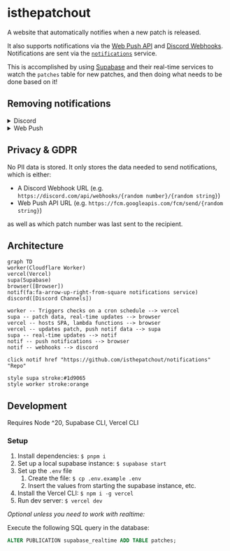 # isthepatchout

A website that automatically notifies when a new patch is released.

It also supports notifications via the [Web Push API](https://developer.mozilla.org/en-US/docs/Web/API/Push_API) and [Discord Webhooks](https://support.discord.com/hc/en-us/articles/228383668-Intro-to-Webhooks). Notifications are sent via the [`notifications`](https://github.com/isthepatchout/notifications) service.

This is accomplished by using [Supabase](https://supabase.com) and their real-time services to watch the `patches` table for new patches, and then doing what needs to be done based on it!

## Removing notifications

<details>
<summary>Discord</summary>

1. Go to the channel's settings <br/> ![image](https://user-images.githubusercontent.com/472500/185675016-6410de81-32fe-4bb4-95e9-269a39c91620.png)
1. Go to the integrations <br/> ![image](https://user-images.githubusercontent.com/472500/185675105-8226e486-8fdb-48a9-b3bf-3abb2ca1d20b.png)
1. Delete the `isthepatchout` integration <br/> ![image](https://user-images.githubusercontent.com/472500/185675191-92833356-adcd-4287-a17e-c3f040c738e0.png)

</details>

<details>
<summary>Web Push</summary>

Click the button that does it

![image](https://user-images.githubusercontent.com/472500/185674949-e6dc073f-1c75-46de-ab6d-67f136c6f763.png)

or...

Deny the website access to notifications - google it!

</details>

## Privacy & GDPR

No PII data is stored. It only stores the data needed to send notifications, which is either:

- A Discord Webhook URL (e.g. `https://discord.com/api/webhooks/{random number}/{random string}`)
- Web Push API URL (e.g. `https://fcm.googleapis.com/fcm/send/{random string}`)

as well as which patch number was last sent to the recipient.

## Architecture

```mermaid
graph TD
worker(Cloudflare Worker)
vercel(Vercel)
supa(Supabase)
browser([Browser])
notif(fa:fa-arrow-up-right-from-square notifications service)
discord([Discord Channels])

worker -- Triggers checks on a cron schedule --> vercel
supa -- patch data, real-time updates --> browser
vercel -- hosts SPA, lambda functions --> browser
vercel -- updates patch, push notif data --> supa
supa -- real-time updates --> notif
notif -- push notifications --> browser
notif -- webhooks --> discord

click notif href "https://github.com/isthepatchout/notifications" "Repo"

style supa stroke:#1d9065
style worker stroke:orange
```

## Development

Requires Node ^20, Supabase CLI, Vercel CLI

### Setup

1. Install dependencies: `$ pnpm i`
1. Set up a local supabase instance: `$ supabase start`
1. Set up the `.env` file
   1. Create the file: `$ cp .env.example .env`
   1. Insert the values from starting the supabase instance, etc.
1. Install the Vercel CLI: `$ npm i -g vercel`
1. Run dev server: `$ vercel dev`

_Optional unless you need to work with realtime:_

Execute the following SQL query in the database:

```sql
ALTER PUBLICATION supabase_realtime ADD TABLE patches;
```

